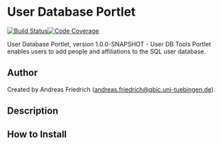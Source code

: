 # User Database Portlet

[![Build Status](https://travis-ci.com/qbicsoftware/user-db-portlet.svg?branch=development)](https://travis-ci.com/qbicsoftware/user-db-portlet)[![Code Coverage]( https://codecov.io/gh/qbicsoftware/user-db-portlet/branch/development/graph/badge.svg)](https://codecov.io/gh/qbicsoftware/user-db-portlet)

User Database Portlet, version 1.0.0-SNAPSHOT - User DB Tools Portlet enables users to add people and affiliations to the SQL user database.

## Author

Created by Andreas Friedrich (andreas.friedrich@qbic.uni-tuebingen.de).

## Description

## How to Install

